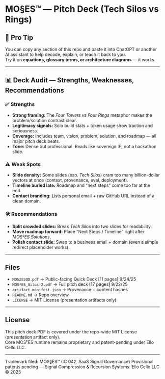 # MO§ES™ — Pitch Deck (Tech Silos vs Rings)

## 🧠 Pro Tip
You can copy any section of this repo and paste it into ChatGPT or another AI assistant to help decode, explain, or teach it back to you.  
Try it on **equations, glossary terms, or architecture diagrams** — it works.

---

## 📊 Deck Audit — Strengths, Weaknesses, Recommendations

### ✅ Strengths
- **Strong framing:** The *Four Towers vs Four Rings* metaphor makes the problem/solution contrast clear.  
- **Legitimacy signals:** Solo build stats + token usage show traction and seriousness.  
- **Coverage:** Includes team, vision, problem, solution, and roadmap — all major pitch deck beats.  
- **Tone:** Dense but professional. Reads like sovereign IP, not a hackathon slide.

### ⚠️ Weak Spots
- **Slide density:** Some slides (esp. *Tech Silos*) cram too many billion-dollar vectors at once (context, provenance, eval, deployment).  
- **Timeline buried late:** Roadmap and “next steps” come too far at the end.  
- **Contact branding:** Lists personal email + raw GitHub URL instead of a clean domain.

### 🛠 Recommendations
- **Split crowded slides:** Break *Tech Silos* into two slides for readability.  
- **Move roadmap forward:** Place “Next Steps / Timeline” right after *MOS²ES Solutions*.  
- **Polish contact slide:** Swap to a business email + domain (even a simple redirect placeholder works).  

---

## Files
- `MOS2ESQD.pdf` → Public-facing Quick Deck [11 pages] 9/24/25
- `MOS²ES_Silos-2.pdf` → Full pitch deck [17 pages] 9/22/25
- `artifact.manifest.json` → Provenance + content hashes  
- `README.md` → Repo overview  
- `LICENSE` → MIT License (presentation artifacts only)  

---

## License
This pitch deck PDF is covered under the repo-wide MIT License (presentation artifact only).  
Core MOS²ES runtime remains proprietary and patent-pending under Ello Cello LLC.

---

Trademark filed: MOS§ES™ (IC 042, SaaS Signal Governance)
Provisional patents pending — Signal Compression & Recursion Systems.
Ello Cello LLC © 2025 
